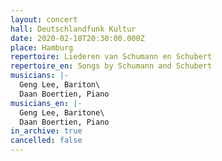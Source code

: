 ```yaml
---
layout: concert
hall: Deutschlandfunk Kultur
date: 2020-02-18T20:30:00.000Z
place: Hamburg
repertoire: Liederen van Schumann en Schubert
repertoire_en: Songs by Schumann and Schubert
musicians: |-
  Geng Lee, Bariton\
  Daan Boertien, Piano
musicians_en: |-
  Geng Lee, Baritone\
  Daan Boertien, Piano
in_archive: true
cancelled: false
---
```

